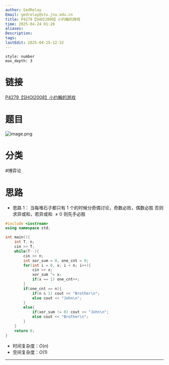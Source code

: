```yaml
---
author: GedRelay
Email: gedrelay@stu.jnu.edu.cn
title: P4279【SHOI2008】小约翰的游戏
time: 2025-04-24 01:20
aliases: 
Description: 
tags: 
lastEdit: 2025-04-25-12:32
---
```


```toc
style: number
max_depth: 3
```

# 链接
[P4279【SHOI2008】小约翰的游戏](https://www.luogu.com.cn/problem/P4279) 

# 题目
![image.png](https://ged-pic-bed.oss-cn-guangzhou.aliyuncs.com/img/202504240121330.png)


# 分类
#博弈论 

# 思路
- 思路 1：
当每堆石子都只有 $1$ 个的时候分奇偶讨论，奇数必败，偶数必胜
否则求异或和，若异或和 $\neq 0$ 则先手必胜

```cpp
#include <iostream>
using namespace std;

int main(){
    int T, n;
    cin >> T;
    while(T--){
        cin >> n;
        int xor_sum = 0, one_cnt = 0;
        for(int i = 0, x; i < n; i++){
            cin >> x;
            xor_sum ^= x;
            if(x == 1) one_cnt++;
        }
        if(one_cnt == n){
            if(n & 1) cout << "Brother\n";
            else cout << "John\n";
        }
        else{
            if(xor_sum != 0) cout << "John\n";
            else cout << "Brother\n";
        }
    }
    return 0;
}
```


- 时间复杂度：${O\left( n \right)  }$ 
- 空间复杂度：${O\left( 1 \right)  }$ 


---

